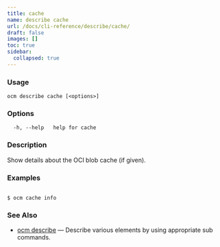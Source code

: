 ```yaml
---
title: cache
name: describe cache
url: /docs/cli-reference/describe/cache/
draft: false
images: []
toc: true
sidebar:
  collapsed: true
---
```

### Usage

```
ocm describe cache [<options>]
```

### Options

```
  -h, --help   help for cache
```

### Description


Show details about the OCI blob cache (if given).
	

### Examples

```

$ ocm cache info

```

### See Also

* [ocm describe](/docs/cli-reference/describe/)	 &mdash; Describe various elements by using appropriate sub commands.

